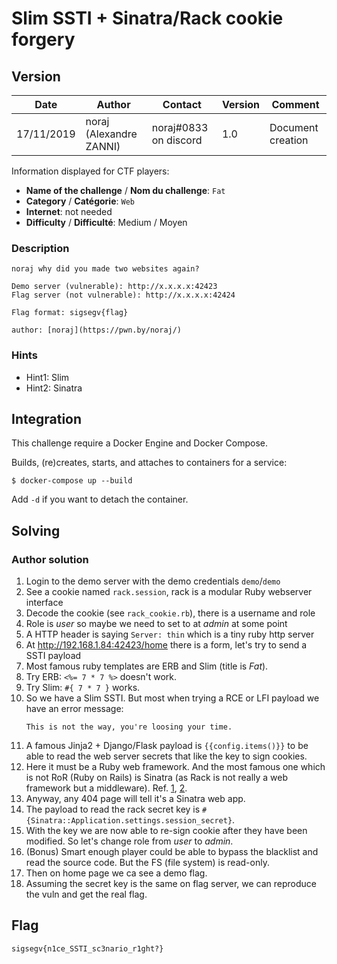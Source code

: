 # Slim SSTI + Sinatra/Rack cookie forgery

## Version

Date        | Author                  | Contact               | Version | Comment
---         | ---                     | ---                   | ---     | ---
17/11/2019  | noraj (Alexandre ZANNI) | noraj#0833 on discord | 1.0     | Document creation

Information displayed for CTF players:

+ **Name of the challenge** / **Nom du challenge**: `Fat`
+ **Category** / **Catégorie**: `Web`
+ **Internet**: not needed
+ **Difficulty** / **Difficulté**: Medium / Moyen

### Description


```
noraj why did you made two websites again?

Demo server (vulnerable): http://x.x.x.x:42423
Flag server (not vulnerable): http://x.x.x.x:42424

Flag format: sigsegv{flag}

author: [noraj](https://pwn.by/noraj/)
```

### Hints

- Hint1: Slim
- Hint2: Sinatra

## Integration

This challenge require a Docker Engine and Docker Compose.

Builds, (re)creates, starts, and attaches to containers for a service:

```
$ docker-compose up --build
```

Add `-d` if you want to detach the container.

## Solving

### Author solution

1. Login to the demo server with the demo credentials `demo`/`demo`
1. See a cookie named `rack.session`, rack is a modular Ruby webserver interface
1. Decode the cookie (see `rack_cookie.rb`), there is a username and role
1. Role is *user* so maybe we need to set to at *admin* at some point
1. A HTTP header is saying `Server: thin` which is a tiny ruby http server
1. At http://192.168.1.84:42423/home there is a form, let's try to send a SSTI payload
1. Most famous ruby templates are ERB and Slim (title is *Fat*).
1. Try ERB: `<%= 7 * 7 %>` doesn't work.
1. Try Slim: `#{ 7 * 7 }` works.
1. So we have a Slim SSTI. But most when trying a RCE or LFI payload we have an error message:
    ```
    This is not the way, you're loosing your time.
    ```
1. A famous Jinja2 + Django/Flask payload is `{{config.items()}}` to be able to read the web server secrets that like the key to sign cookies.
1. Here it must be a Ruby web framework. And the most famous one which is not RoR (Ruby on Rails) is Sinatra (as Rack is not really a web framework but a middleware). Ref. [1][1], [2][2].
1. Anyway, any 404 page will tell it's a Sinatra web app.
1. The payload to read the rack secret key is `#{Sinatra::Application.settings.session_secret}`.
1. With the key we are now able to re-sign cookie after they have been modified. So let's change role from *user* to *admin*.
1. (Bonus) Smart enough player could be able to bypass the blacklist and read the source code. But the FS (file system) is read-only.
1. Then on home page we ca see a demo flag.
1. Assuming the secret key is the same on flag server, we can reproduce the vuln and get the real flag.

[1]:https://www.ruby-toolbox.com/categories/web_app_frameworks
[2]:https://naturaily.com/blog/8-frameworks-ruby-not-rails

## Flag

`sigsegv{n1ce_SSTI_sc3nario_r1ght?}`